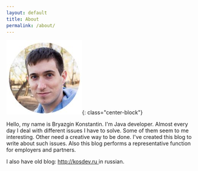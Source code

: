 ```yaml
---
layout: default
title: About
permalink: /about/
---
```

![photo](/images/me.jpg){: class="center-block"}

<p class="text-center">
    Hello, my name is Bryazgin Konstantin. I'm Java developer.
    Almost every day I deal with different issues I have to solve.
    Some of them seem to me interesting. Other need a creative way
    to be done. I've created this blog to write about such issues.
    Also this blog performs a representative function for employers
    and partners. </p>

<p class="text-center">
    I also have old blog: <a href="http://kosdev.ru" target="_blank">
    http://kosdev.ru
</a>
    in russian.
</p>


